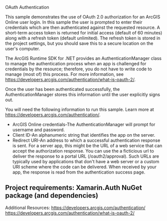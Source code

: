 OAuth Authentication

This sample demonstrates the use of OAuth 2.0 authorization for an ArcGIS Online user login. In this sample the user is prompted to enter their credentials which are then authenticated against the requested resource. A short-term access token is returned for initial access (default of 60 minutes) along with a refresh token (default unlimited). The refresh token is stored in the project settings, but you should save this to a secure location on the user's computer. 

The ArcGIS Runtime SDK for .NET provides an AuthenticationManager class to manage the authentication process when an app is challenged for credentials by the resource; therefore, you do not have to write code to manage (most of) this process. For more information, see https://developers.arcgis.com/authentication/what-is-oauth-2/. 

Once the user has been authenticated successfully, the AuthenticationManager stores this information until the user explicitly signs out. 

You will need the following information to run this sample. Learn more at https://developers.arcgis.com/authentication/. 
- ArcGIS Online credentials-The AuthenticationManager will prompt for username and password. 
- Client ID-An alphanumeric string that identifies the app on the server. 
- Redirect URI-An address to which a successful authentication response is sent. For a server app, this might be the URL of a web service that can accept the authorization response. You can use the a ficticious url to deliver the response to a portal URL (/oauth2/approval). Such URLs are typically used by applications that don't have a web server or a custom URI scheme where the code can be delivered. When received by your app, the response is read from the authentication success page.

Project requirements: Xamarin.Auth NuGet package (and dependencies)
--------------------

Additional Resources:
https://developers.arcgis.com/authentication/
https://developers.arcgis.com/authentication/what-is-oauth-2/

